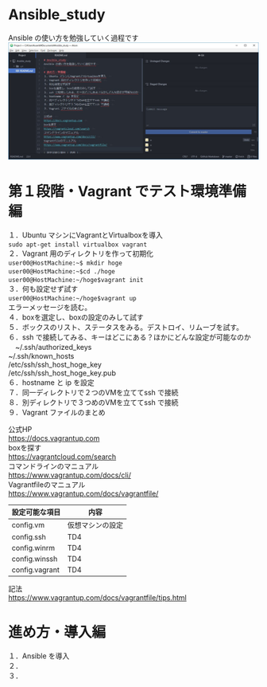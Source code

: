 # Ansible_study
Ansible の使い方を勉強していく過程です
<img src="https://github.com/78tch/Ansible_study/blob/master/images/atom.jpg"/>

# 第１段階・Vagrant でテスト環境準備編
１．Ubuntu マシンにVagrantとVirtualboxを導入  
`sudo apt-get install virtualbox vagrant`  
２．Vagrant 用のディレクトリを作って初期化  
`user00@HostMachine:~$ mkdir hoge`  
`user00@HostMachine:~$cd ./hoge`  
`user00@HostMachine:~/hoge$vagrant init`  
３．何も設定せず試す  
`user00@HostMachine:~/hoge$vagrant up`  
エラーメッセージを読む。  
４．boxを選定し、boxの設定のみして試す  
５．ボックスのリスト、ステータスをみる。デストロイ、リムーブを試す。  
６．ssh で接続してみる、キーはどこにある？ほかにどんな設定が可能なのか  
　~/.ssh/authorized_keys  
 ~/.ssh/known_hosts  
 /etc/ssh/ssh_host_hoge_key  
 /etc/ssh/ssh_host_hoge_key.pub  
６．hostname と ip を設定  
７．同一ディレクトリで２つのVMを立ててssh で接続  
８．別ディレクトリで３つめのVMを立ててssh で接続  
９．Vagrant ファイルのまとめ  

公式HP  
https://docs.vagrantup.com  
boxを探す  
https://vagrantcloud.com/search  
コマンドラインのマニュアル  
https://www.vagrantup.com/docs/cli/  
Vagrantfileのマニュアル  
https://www.vagrantup.com/docs/vagrantfile/  

 設定可能な項目 | 内容
----|----
 config.vm | 仮想マシンの設定
 config.ssh | TD4
 config.winrm | TD4
 config.winssh | TD4
 config.vagrant | TD4

記法  
https://www.vagrantup.com/docs/vagrantfile/tips.html  

# 進め方・導入編

１．Ansible を導入  
２．  
３．  
